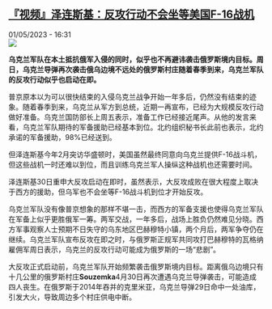 <!--1682952302000-->
[『视频』泽连斯基：反攻行动不会坐等美国F-16战机](https://www.rfi.fr/cn/%E6%AC%A7%E6%B4%B2/20230501-%E6%B3%BD%E8%BF%9E%E6%96%AF%E5%9F%BA-%E5%8F%8D%E6%94%BB%E8%A1%8C%E5%8A%A8%E4%B8%8D%E4%BC%9A%E5%9D%90%E7%AD%89%E7%BE%8E%E5%9B%BDf-16%E6%88%98%E6%9C%BA)
------

<div>01/05/2023 - 16:31</div><img src="https://s.rfi.fr/media/display/f32b896c-e660-11ed-8bb5-005056a90321/w:1280/p:16x9/AP23119231132305.jpg"><p><strong>乌克兰军队在本土抵抗俄军入侵的同时，似乎也不再避讳袭击俄罗斯境内目标。周日，乌克兰导弹再次袭击俄乌边境不远处的俄罗斯村庄随着春季到来，乌克兰军队的反攻行动似乎也启动在即。                    </strong></p><div><p><span><span><span><span>普京原本以为可以很快结束的入侵乌克兰战争开始一年多后，仍然没有结束的迹象。随着春季到来，乌克兰从军方到总统，近期一再宣布，已经为大规模反攻行动做好准备。乌克兰国防部长上周五表示，准备工作已经接近尾声。从他的发言来看，乌克兰军队期待的军备援助已经基本到位。北约组织秘书长此前也表示，北约承诺的军备援助，</span>98%<span>已经送到。</span></span></span></span></p><p><span><span><span><span>但泽连斯基今年</span>2<span>月突访华盛顿时，美国虽然最终同意向乌克兰提供</span>F-16<span>战斗机，但这些战机一时还难以到位，而且训练乌克兰军人操纵这种战机也还需要时间。</span></span></span></span></p><p><span><span><span><span>泽连斯基</span>30<span>日重申大反攻启动在即时，虽然表示，大反攻成败在很大程度上取决于西方的援助，但乌军也不会坐等</span>F-16<span>战斗机到位才开始反攻。</span></span></span></span></p><p><span><span><span><span>乌克兰军队没有像普京想象的那样不堪一击，而西方的军备支援也使得乌克兰军队在军备上似乎更胜俄军一筹。两军交战，一年多后，战场上胜负仍然难见分晓。西方军事观察人士预期不日失守的乌东地区巴赫穆特小镇，两个月后，两军争夺仍在继续。乌克兰军队宣布反攻在即之时，与俄罗斯正规军共同攻打巴赫穆特的瓦格纳雇佣军周日表示，乌克兰的反攻行动可能成为俄罗斯的一场“悲剧”。</span></span></span></span></p><p><span><span><span><span>大反攻正式启动前，乌克兰军队开始频繁袭击俄罗斯境内目标。距离俄乌边境只有十几公里的俄罗斯村庄</span><strong><span><span><span>Souzemka</span></span></span></strong>4<span>月</span>30<span>日再次遭遇乌克兰导弹袭击，可能造成四人丧生。在俄罗斯于</span>2014<span>年吞并的克里米亚，乌克兰导弹</span>29<span>日命中一处油库，引发大火，导致周边多个村庄供电中断。</span></span></span></span></p><div data-selfpromo-newsletter></div><div data-selfpromo-app></div></div>
